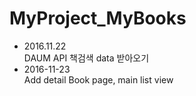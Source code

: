 # MyProject_MyBooks

- 2016.11.22  
  DAUM API 책검색 data 받아오기
- 2016-11-23  
  Add detail Book page, main list view 
